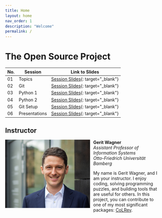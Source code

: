 ```yaml
---
title: Home
layout: home
nav_order: 1
description: "Welcome"
permalink: /
---
```


# The Open Source Project

| No. | Session | Link to Slides |
|-------------|---------|----------------|
| 01 | Topics | [Session Slides](output/01_topics.html){: target="_blank"} |
| 02 | Git | [Session Slides](output/02_git.html){: target="_blank"} |
| 03 | Python 1 | [Session Slides](output/03_python_1.html){: target="_blank"} |
| 04 | Python 2 | [Session Slides](output/04_python_2.html){: target="_blank"} |
| 05 | Git Setup | [Session Slides](output/05_git_setup.html){: target="_blank"} |
| 06 | Presentations | [Session Slides](output/06_presentations.html){: target="_blank"} |

## Instructor

<img src="assets/gerit_wagner.jpg" alt="Gerit Wagner (Foto: Tim Kipphan)" style="height: 220px; float: left; padding-right: 10px;">

**Gerit Wagner**  
*Assistant Professor of Information Systems*  
*Otto-Friedrich Universität Bamberg*

My name is Gerit Wagner, and I am your instructor. I enjoy coding, solving programming puzzles, and building tools that are useful for others. In this project, you can contribute to one of my most significant packages: [CoLRev](https://github.com/CoLRev-Environment/colrev). 

<br style="clear:both">

<!-- 
You can read more about my work [here](docs/instructor.html).


slides
resources and links
instructor

TBD: include a picture?
TODO : make group fotos and publish

objectives: mention tools and open synthesis?
-->